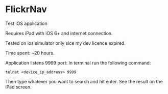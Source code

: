 FlickrNav
=========

Test iOS application

Requires iPad with iOS 6+ and internet connection. 

Tested on ios simulator only sice my dev licence expired.

Time spent: ~20 hours.

Application listens 9999 port:
In terminal run the following command:

````telnet <device_ip_address> 9999```` 

Then type whatever you want to search and hit enter. See the result on the iPad screen.
